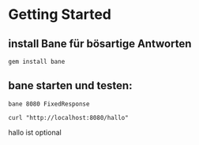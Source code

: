 # Getting Started

## install Bane für bösartige Antworten

    gem install bane

## bane starten und testen:

    bane 8080 FixedResponse

    curl "http://localhost:8080/hallo"

hallo ist optional